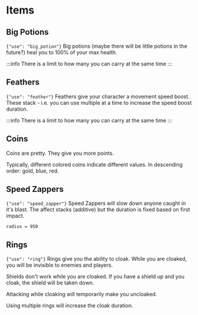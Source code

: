 # Items

## Big Potions

`{"use": "big_potion"}`
Big potions (maybe there will be little potions in the future?) heal you to 100% of your max health.

:::info
There is a limit to how many you can carry at the same time
:::

## Feathers

`{"use": "feather"}`
Feathers give your character a movement speed boost. These stack - i.e. you can use multiple at a time to increase the speed boost duration.

:::info
There is a limit to how many you can carry at the same time
:::

## Coins

Coins are pretty. They give you more points.

Typically, different colored coins indicate different values. In descending order: gold, blue, red.

## Speed Zappers

`{"use": "speed_zapper"}`
Speed Zappers will slow down anyone caught in it's blast. The affect stacks (additive) but the duration is fixed based on first impact.

`radius = 950`

## Rings

`{"use": "ring"}`
Rings give you the ability to cloak. While you are cloaked, you will be invisible to enemies and players.

Shields don't work while you are cloaked. If you have a shield up and you cloak, the shield will be taken down.

Attacking while cloaking will temporarily make you uncloaked.

Using multiple rings will increase the cloak duration.
